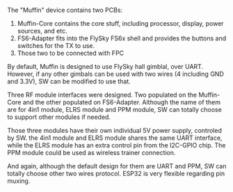 
The "Muffin" device contains two PCBs:
1. Muffin-Core contains the core stuff, including processor, display, power sources, and etc.
2. FS6-Adapter fits into the FlySky FS6x shell and provides the buttons and switches for the TX to use.
3. Those two to be connected with FPC

By default, Muffin is designed to use FlySky hall gimblal, over UART. However, if any other gimbals can be used with two wires (4 including GND and 3.3V), SW can be modified to use that.

Three RF module interfaces were designed. Two populated on the Muffin-Core and the other populated on FS6-Adapter.
Although the name of them are for 4in1 module, ELRS module and PPM module, SW can totally choose to support other modules if needed.

Those three modules have their own individual 5V power supply, controled by SW.
the 4in1 module and ELRS module shares the same UART interface, while the ELRS module has an extra control pin from the I2C-GPIO chip.
The PPM module could be used as wireless trainer connection.

And again, although the default design for them are UART and PPM, SW can totally choose other two wires protocol. ESP32 is very flexible regarding pin muxing.